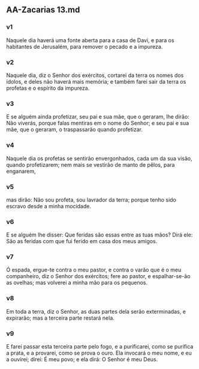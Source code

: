 ## AA-Zacarias 13.md
### v1
 Naquele dia haverá uma fonte aberta para a casa de Davi, e para os habitantes de Jerusalém, para remover o pecado e a impureza.
### v2
 Naquele dia, diz o Senhor dos exércitos, cortarei da terra os nomes dos ídolos, e deles não haverá mais memória; e também farei sair da terra os profetas e o espírito da impureza.
### v3
 E se alguém ainda profetizar, seu pai e sua mãe, que o geraram, lhe dirão: Não viverás, porque falas mentiras em o nome do Senhor; e seu pai e sua mãe, que o geraram, o traspassarão quando profetizar.
### v4
 Naquele dia os profetas se sentirão envergonhados, cada um da sua visão, quando profetizarem; nem mais se vestirão de manto de pêlos, para enganarem,
### v5
 mas dirão: Não sou profeta, sou lavrador da terra; porque tenho sido escravo desde a minha mocidade.
### v6
 E se alguém lhe disser: Que feridas são essas entre as tuas mãos? Dirá ele: São as feridas com que fui ferido em casa dos meus amigos.
### v7
 Ó espada, ergue-te contra o meu pastor, e contra o varão que é o meu companheiro, diz o Senhor dos exércitos; fere ao pastor, e espalhar-se-ão as ovelhas; mas volverei a minha mão para os pequenos.
### v8
 Em toda a terra, diz o Senhor, as duas partes dela serão exterminadas, e expirarão; mas a terceira parte restará nela.
### v9
 E farei passar esta terceira parte pelo fogo, e a purificarei, como se purifica a prata, e a provarei, como se prova o ouro. Ela invocará o meu nome, e eu a ouvirei; direi: É meu povo; e ela dirá: O Senhor é meu Deus.
